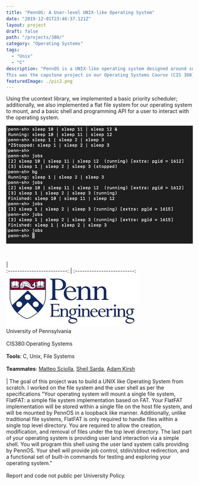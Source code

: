 ```yaml
---
title: "PennOS: A User-level UNIX-like Operating System"
date: "2019-12-01T23:46:37.121Z"
layout: project
draft: false
path: "/projects/380/"
category: "Operating Systems"
tags:
  - "Unix"
  - "C"
description: "PennOS is a UNIX-like operating system designed around subsystems that model those of standard UNIX. It includes programming a basic priority scheduler, flat file system, and user shell interactions. PennOS runs as a guest OS within a single process running on a host OS.
This was the capstone project in our Operating Systems Course (CIS 380)taught by Prof Boon Loo at the University of Pennsylvania"
featuredImage: ./pic2.png
---
```


Using the ucontext library, we implemented a basic priority scheduler; additionally, we also implemented a flat file system for our operating system to mount, and a basic shell and programming API for a user to interact with the operating system.

![image](./pic2.png)

<br>

  |  
:-------------------------:      |       :-------------------------:
 ![table](./pennLogo.jpeg) <br> University of Pennsylvania <br><br> CIS380:Operating Systems<br><br> **Tools**: C, Unix, File Systems<br><br>**Teammates**: [Matteo Sciolla](https://it.linkedin.com/in/matteo-sciolla-368b68130), [Sheil Sarda](https://www.linkedin.com/in/sheilsarda), [Adam Kirsh](https://www.linkedin.com/in/adam-kirsh-0b9ab67b) <br><br> | The goal of this project was to build a UNIX like Operating System from scratch. I worked on the file system and the user shell as per the specifications "Your operating system will mount a single file system, FlatFAT: a simple file system implementation based on FAT. Your FlatFAT implementation will be stored within a single file on the host file system, and will be mounted by PennOS in a loopback like manner. Additionally, unlike traditional file systems, FlatFAT is only required to handle files within a single top level directory. You are required to allow the creation, modification, and removal of files under the top level directory. The last part of your operating system is providing user land interaction via a simple shell. You will program this shell using the user land system calls providing by PennOS. Your shell will provide job control, stdin/stdout redirection, and a functional set of built-in commands for testing and exploring your operating system." <br><br> Report and code not public per University Policy.








